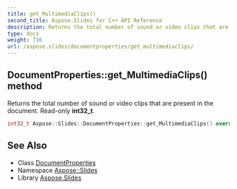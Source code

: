 ```yaml
---
title: get_MultimediaClips()
second_title: Aspose.Slides for C++ API Reference
description: Returns the total number of sound or video clips that are present in the document. Read-only int32_t.
type: docs
weight: 716
url: /aspose.slides/documentproperties/get_multimediaclips/
---
```

## DocumentProperties::get_MultimediaClips() method


Returns the total number of sound or video clips that are present in the document. Read-only **int32_t**.

```cpp
int32_t Aspose::Slides::DocumentProperties::get_MultimediaClips() override
```

## See Also

* Class [DocumentProperties](../)
* Namespace [Aspose::Slides](../../)
* Library [Aspose.Slides](../../../)